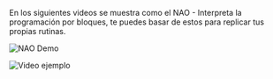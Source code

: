 En los siguientes videos se muestra como el NAO - Interpreta la programación por bloques, te puedes basar de estos para replicar tus propias rutinas.

![NAO Demo](./Video-de-WhatsApp-2025-09-05-a-las-12.57.11_6e60f758.gif)                

![Video ejemplo](Ejemplos/VideodeWhatsApp2025-09-10alas10.22.21_fe3dfd34-ezgif.com-video-to-gif-converter.gif)


